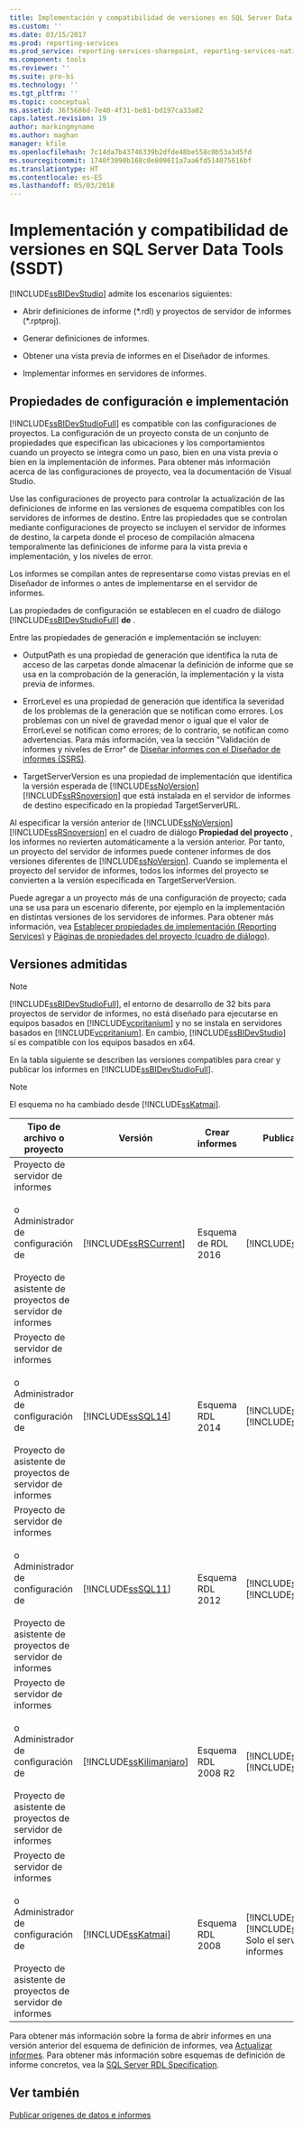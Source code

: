 ```yaml
---
title: Implementación y compatibilidad de versiones en SQL Server Data Tools (SSDT) | Microsoft Docs
ms.custom: ''
ms.date: 03/15/2017
ms.prod: reporting-services
ms.prod_service: reporting-services-sharepoint, reporting-services-native
ms.component: tools
ms.reviewer: ''
ms.suite: pro-bi
ms.technology: ''
ms.tgt_pltfrm: ''
ms.topic: conceptual
ms.assetid: 36f5686d-7e40-4f31-be81-bd197ca33a02
caps.latest.revision: 19
author: markingmyname
ms.author: maghan
manager: kfile
ms.openlocfilehash: 7c14da7b43746339b2dfde48be558c0b53a3d5fd
ms.sourcegitcommit: 1740f3090b168c0e809611a7aa6fd514075616bf
ms.translationtype: HT
ms.contentlocale: es-ES
ms.lasthandoff: 05/03/2018
---
```

# <a name="deployment-and-version-support-in-sql-server-data-tools-ssdt"></a>Implementación y compatibilidad de versiones en SQL Server Data Tools (SSDT)
  [!INCLUDE[ssBIDevStudio](../../includes/ssbidevstudio-md.md)] admite los escenarios siguientes:  
  
-   Abrir definiciones de informe (*.rdl) y proyectos de servidor de informes (\*.rptproj).  
  
-   Generar definiciones de informes.  
  
-   Obtener una vista previa de informes en el Diseñador de informes.  
  
-   Implementar informes en servidores de informes.  
  
##  <a name="bkmk_ConfigurationandDeploymentProperties"></a> Propiedades de configuración e implementación  
 [!INCLUDE[ssBIDevStudioFull](../../includes/ssbidevstudiofull-md.md)] es compatible con las configuraciones de proyectos. La configuración de un proyecto consta de un conjunto de propiedades que especifican las ubicaciones y los comportamientos cuando un proyecto se integra como un paso, bien en una vista previa o bien en la implementación de informes. Para obtener más información acerca de las configuraciones de proyecto, vea la documentación de Visual Studio.  
  
 Use las configuraciones de proyecto para controlar la actualización de las definiciones de informe en las versiones de esquema compatibles con los servidores de informes de destino. Entre las propiedades que se controlan mediante configuraciones de proyecto se incluyen el servidor de informes de destino, la carpeta donde el proceso de compilación almacena temporalmente las definiciones de informe para la vista previa e implementación, y los niveles de error.  
  
 Los informes se compilan antes de representarse como vistas previas en el Diseñador de informes o antes de implementarse en el servidor de informes.  
  
 Las propiedades de configuración se establecen en el cuadro de diálogo [!INCLUDE[ssBIDevStudioFull](../../includes/ssbidevstudiofull-md.md)] **de** .  
  
 Entre las propiedades de generación e implementación se incluyen:  
  
-   OutputPath es una propiedad de generación que identifica la ruta de acceso de las carpetas donde almacenar la definición de informe que se usa en la comprobación de la generación, la implementación y la vista previa de informes.  
  
-   ErrorLevel es una propiedad de generación que identifica la severidad de los problemas de la generación que se notifican como errores. Los problemas con un nivel de gravedad menor o igual que el valor de ErrorLevel se notifican como errores; de lo contrario, se notifican como advertencias. Para más información, vea la sección "Validación de informes y niveles de Error" de [Diseñar informes con el Diseñador de informes &#40;SSRS&#41;](../../reporting-services/tools/design-reporting-services-paginated-reports-with-report-designer-ssrs.md).  
  
-   TargetServerVersion es una propiedad de implementación que identifica la versión esperada de [!INCLUDE[ssNoVersion](../../includes/ssnoversion-md.md)] [!INCLUDE[ssRSnoversion](../../includes/ssrsnoversion-md.md)] que está instalada en el servidor de informes de destino especificado en la propiedad TargetServerURL.  
  
 Al especificar la versión anterior de [!INCLUDE[ssNoVersion](../../includes/ssnoversion-md.md)] [!INCLUDE[ssRSnoversion](../../includes/ssrsnoversion-md.md)] en el cuadro de diálogo **Propiedad del proyecto** , los informes no revierten automáticamente a la versión anterior. Por tanto, un proyecto del servidor de informes puede contener informes de dos versiones diferentes de [!INCLUDE[ssNoVersion](../../includes/ssnoversion-md.md)]. Cuando se implementa el proyecto del servidor de informes, todos los informes del proyecto se convierten a la versión especificada en TargetServerVersion.  
  
 Puede agregar a un proyecto más de una configuración de proyecto; cada una se usa para un escenario diferente, por ejemplo en la implementación en distintas versiones de los servidores de informes. Para obtener más información, vea [Establecer propiedades de implementación &#40;Reporting Services&#41;](../../reporting-services/tools/set-deployment-properties-reporting-services.md) y [Páginas de propiedades del proyecto (cuadro de diálogo)](../../reporting-services/tools/project-property-pages-dialog-box.md).  
  
##  <a name="bkmk_SupportedVersions"></a> Versiones admitidas  
  
> [!NOTE]  
>  [!INCLUDE[ssBIDevStudioFull](../../includes/ssbidevstudiofull-md.md)], el entorno de desarrollo de 32 bits para proyectos de servidor de informes, no está diseñado para ejecutarse en equipos basados en [!INCLUDE[vcpritanium](../../includes/vcpritanium-md.md)] y no se instala en servidores basados en [!INCLUDE[vcpritanium](../../includes/vcpritanium-md.md)]. En cambio, [!INCLUDE[ssBIDevStudio](../../includes/ssbidevstudio-md.md)] sí es compatible con los equipos basados en x64.  
  
 En la tabla siguiente se describen las versiones compatibles para crear y publicar los informes en [!INCLUDE[ssBIDevStudioFull](../../includes/ssbidevstudiofull-md.md)].  
  
> [!NOTE]  
>  El esquema no ha cambiado desde [!INCLUDE[ssKatmai](../../includes/sskatmai-md.md)].  
  
|Tipo de archivo o proyecto|Versión|Crear informes|Publicar informes|Notas|  
|--------------------------|-------------|--------------------|---------------------|-----------|  
|Proyecto de servidor de informes<br /><br /> o Administrador de configuración de<br /><br /> Proyecto de asistente de proyectos de servidor de informes|[!INCLUDE[ssRSCurrent](../../includes/ssrscurrent-md.md)]|Esquema de RDL 2016|[!INCLUDE[ssRSCurrent](../../includes/ssrscurrent-md.md)]||  
|Proyecto de servidor de informes<br /><br /> o Administrador de configuración de<br /><br /> Proyecto de asistente de proyectos de servidor de informes|[!INCLUDE[ssSQL14](../../includes/sssql14-md.md)]|Esquema RDL 2014|[!INCLUDE[ssSQL14](../../includes/sssql14-md.md)] [!INCLUDE[ssRSnoversion](../../includes/ssrsnoversion-md.md)]||  
|Proyecto de servidor de informes<br /><br /> o Administrador de configuración de<br /><br /> Proyecto de asistente de proyectos de servidor de informes|[!INCLUDE[ssSQL11](../../includes/sssql11-md.md)]|Esquema RDL 2012|[!INCLUDE[ssSQL11](../../includes/sssql11-md.md)] [!INCLUDE[ssRSnoversion](../../includes/ssrsnoversion-md.md)]||  
|Proyecto de servidor de informes<br /><br /> o Administrador de configuración de<br /><br /> Proyecto de asistente de proyectos de servidor de informes|[!INCLUDE[ssKilimanjaro](../../includes/sskilimanjaro-md.md)]|Esquema RDL 2008 R2|[!INCLUDE[ssKilimanjaro](../../includes/sskilimanjaro-md.md)] [!INCLUDE[ssRSnoversion](../../includes/ssrsnoversion-md.md)]||  
|Proyecto de servidor de informes<br /><br /> o Administrador de configuración de<br /><br /> Proyecto de asistente de proyectos de servidor de informes|[!INCLUDE[ssKatmai](../../includes/sskatmai-md.md)]|Esquema RDL 2008|[!INCLUDE[ssKatmai](../../includes/sskatmai-md.md)] [!INCLUDE[ssRSnoversion](../../includes/ssrsnoversion-md.md)] Solo el servidor de informes|Actualiza localmente el esquema RDL 2003 y RDL 2005 al esquema RDL 2008.|  
  
 Para obtener más información sobre la forma de abrir informes en una versión anterior del esquema de definición de informes, vea [Actualizar informes](../../reporting-services/install-windows/upgrade-reports.md). Para obtener más información sobre esquemas de definición de informe concretos, vea la [SQL Server RDL Specification](http://go.microsoft.com/fwlink/?linkid=116865).  
  
## <a name="see-also"></a>Ver también  
 [Publicar orígenes de datos e informes](../../reporting-services/reports/publishing-data-sources-and-reports.md)  
  
  
